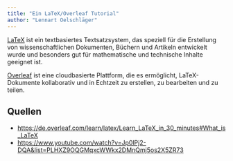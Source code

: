 ```yaml
---
title: "Ein LaTeX/Overleaf Tutorial"
author: "Lennart Oelschläger"
---
```


[LaTeX](https://www.latex-project.org/) ist ein textbasiertes Textsatzsystem, das speziell für die Erstellung von wissenschaftlichen Dokumenten, Büchern und Artikeln entwickelt wurde und besonders gut für mathematische und technische Inhalte geeignet ist. 

[Overleaf](https://www.overleaf.com//) ist eine cloudbasierte Plattform, die es ermöglicht, LaTeX-Dokumente kollaborativ und in Echtzeit zu erstellen, zu bearbeiten und zu teilen.

## Quellen

- https://de.overleaf.com/learn/latex/Learn_LaTeX_in_30_minutes#What_is_LaTeX
- https://www.youtube.com/watch?v=Jp0lPj2-DQA&list=PLHXZ9OQGMqxcWWkx2DMnQmj5os2X5ZR73
